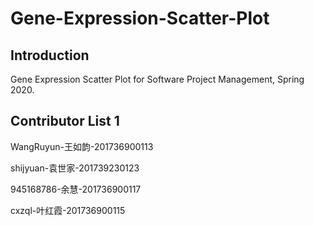 # Gene-Expression-Scatter-Plot
## Introduction
Gene Expression Scatter Plot for Software Project Management, Spring 2020.

## Contributor List 1

WangRuyun-王如韵-201736900113

shijyuan-袁世家-201739230123

945168786-余慧-201736900117

cxzql-叶红霞-201736900115
